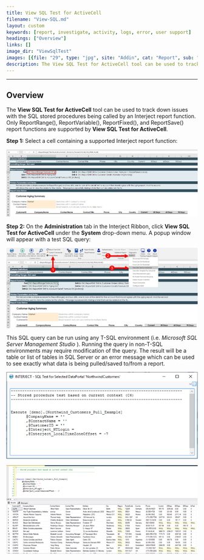 ```yaml
---
title: View SQL Test for ActiveCell
filename: "View-SQL.md"
layout: custom
keywords: [report, investigate, activity, logs, error, user support]
headings: ["Overview"]
links: []
image_dir: "ViewSqlTest"
images: [{file: "29", type: "jpg", site: "Addin", cat: "Report", sub: "", report: "Customer Aging Summary", ribbon: "", config: "Yes"}, {file: "30", type: "jpg", site: "Addin", cat: "Ribbon", sub: "System", report: "Customer Aging Summary", ribbon: "Advanced", config: "Yes"}, {file: "SQLQuery", type: "png", site: "Addin", cat: "View SQL Test For ActiveCell", sub: "", report: "", ribbon: "", config: ""}, {file: "SQLQueryTest", type: "png", site: "SSMS", cat: "Code", sub: "", report: "", ribbon: "", config: ""}]
description: The View SQL Test for ActiveCell tool can be used to track down issues with the SQL stored procedures being called by an Interject report function.
---
```

* * *

## Overview

The **View SQL Test for ActiveCell** tool can be used to track down issues with the SQL stored procedures being called by an Interject report function. Only ReportRange(), ReportVariable(), ReportFixed(), and ReportSave() report functions are supported by **View SQL Test for ActiveCell**.

**Step 1:** Select a cell containing a supported Interject report function:

![](/images/ViewSqlTest/29.jpg)
<br>

**Step 2:** On the **Administration** tab in the Interject Ribbon, click **View SQL Test for ActiveCell** under the **System** drop-down menu. A popup window will appear with a test SQL query:

![](/images/ViewSqlTest/30.jpg)
<br>

This SQL query can be run using any T-SQL environment (i.e. _Microsoft SQL Server Management Studio_ ). Running the query in non-T-SQL environments may require modification of the query. The result will be a table or list of tables in SQL Server or an error message which can be used to see exactly what data is being pulled/saved to/from a report.

![](/images/ViewSqlTest/SQLQuery.png)
<br>

![](/images/ViewSqlTest/SQLQueryTest.png)
<br>
